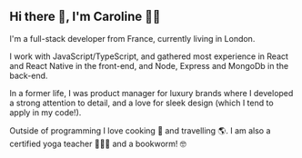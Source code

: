 ## Hi there 👋, I'm Caroline :woman_technologist:

I'm a full-stack developer from France, currently living in London. 

I work with JavaScript/TypeScript, and gathered most experience in React and React Native in the front-end, and Node, Express and MongoDb in the back-end.

In a former life, I was product manager for luxury brands where I developed a strong  attention to detail, and a love for sleek design (which I tend to apply in my code!).

Outside of programming I love cooking 🌱 and travelling 🌎. I am also a certified yoga teacher 🧘🏽‍♀️ and a bookworm! 🤓
